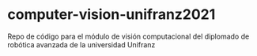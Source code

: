 # computer-vision-unifranz2021
Repo de código para el módulo de visión computacional del diplomado de robótica avanzada de la universidad Unifranz
